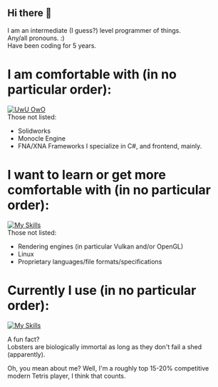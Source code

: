 ## Hi there 👋
I am an intermediate (I guess?) level programmer of things.  
Any/all pronouns. :)  
Have been coding for 5 years.  

# I am comfortable with (in no particular order):  
[![UwU OwO](https://skillicons.dev/icons?i=cs,py,ps,gamemakerstudio,dotnet,css,html,git,github,notion,regex,visualstudio,vscode)](https://skillicons.dev)  
Those not listed:  
- Solidworks
- Monocle Engine
- FNA/XNA Frameworks
I specialize in C#, and frontend, mainly.   
  
# I want to learn or get more comfortable with (in no particular order):   
[![My Skills](https://skillicons.dev/icons?i=rust,cpp,js,cmake,c)](https://skillicons.dev)  
Those not listed:  
- Rendering engines (in particular Vulkan and/or OpenGL)
- Linux
- Proprietary languages/file formats/specifications
  
# Currently I use (in no particular order):   
[![My Skills](https://skillicons.dev/icons?i=discord,notion,visualstudio,vscode,windows,github,gmail)](https://skillicons.dev)  
  
A fun fact?   
Lobsters are biologically immortal as long as they don't fail a shed (apparently). 

Oh, you mean about me? 
Well, I'm a roughly top 15-20% competitive modern Tetris player, I think that counts. 


<!--
**big-gay-dinosaur/big-gay-dinosaur** is a ✨ _special_ ✨ repository because its `README.md` (this file) appears on your GitHub profile.

Here are some ideas to get you started:

- 🔭 I’m currently working on ...
- 🌱 I’m currently learning ...
- 👯 I’m looking to collaborate on ...
- 🤔 I’m looking for help with ...
- 💬 Ask me about ...
- 📫 How to reach me: ...
- 😄 Pronouns: ...
- ⚡ Fun fact: ...
-->
